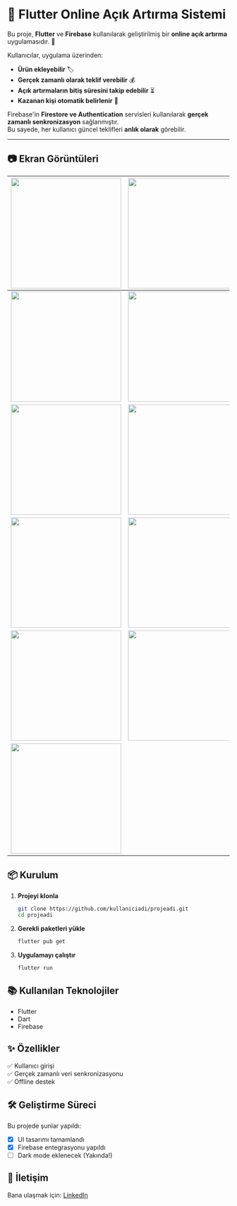 # 🚀 Flutter Online Açık Artırma Sistemi

Bu proje, **Flutter** ve **Firebase** kullanılarak geliştirilmiş bir **online açık artırma** uygulamasıdır. 📱  

Kullanıcılar, uygulama üzerinden:  
- **Ürün ekleyebilir** 🏷  
- **Gerçek zamanlı olarak teklif verebilir** 💰  
- **Açık artırmaların bitiş süresini takip edebilir** ⏳  
- **Kazanan kişi otomatik belirlenir** 🎉  

Firebase'in **Firestore ve Authentication** servisleri kullanılarak **gerçek zamanlı senkronizasyon** sağlanmıştır.  
Bu sayede, her kullanıcı güncel teklifleri **anlık olarak** görebilir.  

---


## 📷 Ekran Görüntüleri  

| <img src="./screenshots/Resim1.jpg" width="250"/> | <img src="./screenshots/Resim2.jpg" width="250"/> | <img src="./screenshots/Resim3.jpg" width="250"/> |  
|---|---|---|  
| <img src="./screenshots/Resim4.jpg" width="250"/> | <img src="./screenshots/Resim5.jpg" width="250"/> | <img src="./screenshots/Resim6.jpg" width="250"/> |  
| <img src="./screenshots/Resim7.jpg" width="250"/> | <img src="./screenshots/Resim8.jpg" width="250"/> | <img src="./screenshots/Resim9.jpg" width="250"/> |  
| <img src="./screenshots/Resim10.jpg" width="250"/> | <img src="./screenshots/Resim11.jpg" width="250"/> | <img src="./screenshots/Resim12.jpg" width="250"/> |  
| <img src="./screenshots/Resim13.jpg" width="250"/> | <img src="./screenshots/Resim14.jpg" width="250"/> | <img src="./screenshots/Resim15.jpg" width="250"/> |  
| <img src="./screenshots/Resim16.jpg" width="250"/> |  






## 📦 Kurulum

1. **Projeyi klonla**  
   ```sh
   git clone https://github.com/kullaniciadi/projeadi.git
   cd projeadi
   ```

2. **Gerekli paketleri yükle**  
   ```sh
   flutter pub get
   ```

3. **Uygulamayı çalıştır**  
   ```sh
   flutter run
   ```

## 📚 Kullanılan Teknolojiler
- Flutter
- Dart
- Firebase

## ✨ Özellikler
✅ Kullanıcı girişi  
✅ Gerçek zamanlı veri senkronizasyonu  
✅ Offline destek  

## 🛠 Geliştirme Süreci
Bu projede şunlar yapıldı:
- [x] UI tasarımı tamamlandı
- [x] Firebase entegrasyonu yapıldı
- [ ] Dark mode eklenecek (Yakında!)

## 📩 İletişim
Bana ulaşmak için: [LinkedIn](https://linkedin.com/in/kullaniciadi)  

